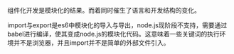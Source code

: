 组件化开发是模块化的结果。而着同时催生了语言和开发结构的变化。

import与export是es6中模块化的导入与导出，node.js现阶段不支持，需要通过babel进行编译，使其变成node.js的模块化代码。这意味着一些关键词的执行环境并不是浏览器，并且import并不是简单的外部文件引入。